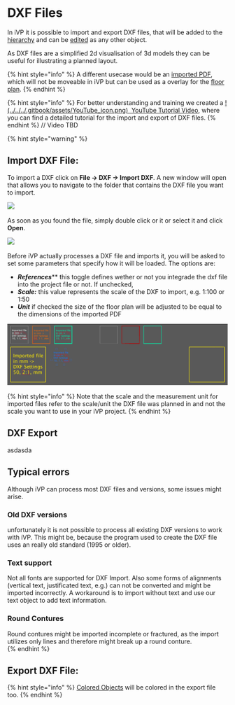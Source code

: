 # DXF Files

In iVP it is possible to import and export DXF files, that will be added to the [hierarchy](../user-interface/the-machine-list.md) and can be [edited](../machines/selecting-and-moving-objects.md) as any other object. 

As DXF files are a simplified 2d visualisation of 3d models they can be useful for illustrating a planned layout.

{% hint style="info" %}
A different usecase would be an [imported PDF](../getting-started/importing-pdfs.md), which will not be moveable in iVP but can be used as a overlay for the [floor plan](../user-interface/the-floor-plan.md).
{% endhint %}

{% hint style="info" %}
For better understanding and training we created a [!(../../../.gitbook/assets/YouTube\_icon.png) <img src="../.gitbook/assets/YouTube_icon.png" alt="" data-size="line"> YouTube Tutorial Video](https://www.youtube.com/watch?v=Maxivv824Dk&list=PLlzoGkRUR67houzn5F5ejD3R-kQrDcps5&index=18), where you can find a detailed tutorial for the import and export of DXF files.
{% endhint %}  // Video TBD

{% hint style="warning" %}

## Import DXF File:

To import a DXF click on **File -> DXF -> Import DXF**. A new window will open that allows you to navigate to the folder that contains the DXF file you want to import.

![](../../../.gitbook/assets/.jpg)

As soon as you found the file, simply double click or it or select it and click **Open**.

![](../../../.gitbook/assets/.jpg)

Before iVP actually processes a DXF file and imports it, you will be asked to set some parameters that specify how it will be loaded. The options are:

* _**References**_** this toggle defines wether or not you integrade the dxf file into the project file or not. If unchecked, 
* _**Scale:**_ this value represents the scale of the DXF to import, e.g. 1:100 or 1:50
* _**Unit**_ if checked the size of the floor plan will be adjusted to be equal to the dimensions of the imported PDF

![](../../../.gitbook/assets/DXF_Import_comparison.jpg)

{% hint style="info" %}
Note that the scale and the measurement unit for imported files refer to the scale/unit the DXF file was planned in and not the scale you want to use in your iVP project.
{% endhint %}



## DXF Export

asdasda

## Typical errors
Although iVP can process most DXF files and versions, some issues might arise. 
### Old DXF versions
unfortunately it is not possible to process all existing DXF versions to work with iVP. This might be, because the program used to create the DXF file uses an really old standard (1995 or older).
### Text support 
Not all fonts are supported for DXF Import. Also some forms of alignments (vertical text, justificated text, e.g.) can not be converted and might be imported incorrectly. A workaround is to import without text and use our text object to add text information.
### Round Contures
Round contures might be imported incomplete or fractured, as the import utilizes only lines and therefore might break up a round conture.  
{% endhint %}


## Export DXF File:

{% hint style="info" %}
[Colored Objects](../machines/highlighting-objects.md) will be colored in the export file too.
{% endhint %}
